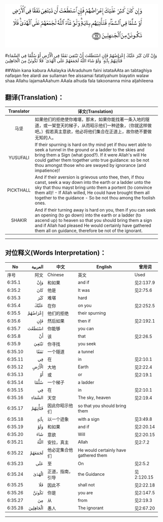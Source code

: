 ![006:035](images/006_035.gif)

#وَإِنْ كَانَ كَبُرَ عَلَيْكَ إِعْرَاضُهُمْ فَإِنِ اسْتَطَعْتَ أَنْ تَبْتَغِيَ نَفَقًا فِي الْأَرْضِ أَوْ سُلَّمًا فِي السَّمَاءِ فَتَأْتِيَهُمْ بِآيَةٍ ۚ وَلَوْ شَاءَ اللَّهُ لَجَمَعَهُمْ عَلَى الْهُدَىٰ ۚ فَلَا تَكُونَنَّ مِنَ الْجَاهِلِينَ 

##Wain kana kabura AAalayka iAAraduhum faini istataAAta an tabtaghiya nafaqan fee alardi aw sullaman fee alssamai fatatiyahum biayatin walaw shaa Allahu lajamaAAahum AAala alhuda fala takoonanna mina aljahileena 

## 翻译(Translation)：

| Translator | 译文(Translation)                                            |
| :--------: | ------------------------------------------------------------ |
|    马坚    | 如果他们的拒绝使你难堪，那末，如果你能找著一条入地的隧道，或一架登天的梯子，从而昭示他们一种迹象，（你就这样做吧。）假若真主意欲，他必将他们集合在正道上，故你绝不要做无知的人。 |
|  YUSUFALI  | If their spurning is hard on thy mind yet if thou wert able to seek a tunnel in the ground or a ladder to the skies and bring them a Sign (what good?). If it were Allah's will He could gather them together unto true guidance: so be not thou amongst those who are swayed by ignorance (and impatience)! |
| PICKTHALL  | And if their aversion is grievous unto thee, then, if thou canst, seek a way down into the earth or a ladder unto the sky that thou mayst bring unto them a portent (to convince them all)! - If Allah willed, He could have brought them all together to the guidance - So be not thou among the foolish ones. |
|   SHAKIR   | And if their turning away is hard on you, then if you can seek an opening (to go down) into the earth or a ladder (to ascend up) to heaven so that you should bring them a sign and if Allah had pleased He would certainly have gathered them all on guidance, therefore be not of the ignorant. |

---

## 对位释义(Words Interpretation)：

| No   | العربية | 中文    | English | 曾用词 |
| ---- | ------: | ------- | ------- | ------ |
| 序号 |    阿文 | Chinese | 英文    | Used   |
| 6:35.1  | وَإِنْ      | 和如果           | and if                                | 见2:137.9  |
| 6:35.2  | كَانَ      | 他是             | It was                                | 见2:75.6   |
| 6:35.3  | كَبُرَ      | 难堪             | hard                                  |            |
| 6:35.4  | عَلَيْكَ     | 在你             | on you                                | 见2:252.5  |
| 6:35.5  | إِعْرَاضُهُمْ  | 他们的拒绝       | their spurning                        |            |
| 6:35.6  | فَإِنِ      | 然后如果         | then if                               | 见2:192.1  |
| 6:35.7  | اسْتَطَعْتَ   | 你能够           | you can                               |            |
| 6:35.8  | أَنْ       | 该               | that                                  | 见2:26.5   |
| 6:35.9  | تَبْتَغِيَ    | 你寻找           | you seek                              |            |
| 6:35.10 | نَفَقًا     | 一个隧道         | a tunnel                              |            |
| 6:35.11 | فِي       | 在               | in                                    | 见2:10.1   |
| 6:35.12 | الْأَرْضِ    | 大地             | Earth                                 | 见2:22.4   |
| 6:35.13 | أَوْ       | 或               | or                                    | 见2:19.1   |
| 6:35.14 | سُلَّمًا     | 一个梯子         | a ladder                              |            |
| 6:35.15 | فِي       | 在               | in                                    | 见2:10.1   |
| 6:35.16 | السَّمَاءِ   | 天空             | The sky, heaven                       | 见2:19.4   |
| 6:35.17 | فَتَأْتِيَهُمْ  | 因此你昭示他们   | so that you should bring them         |            |
| 6:35.18 | بِآيَةٍ     | 以一个迹象       | with a sign                           | 见3:49.8   |
| 6:35.19 | وَلَوْ      | 和如果           | and if                                | 见2:20.14  |
| 6:35.20 | شَاءَ      | 意欲             | Will                                  | 见2:20.15  |
| 6:35.21 | اللَّهُ     | 安拉，真主       | Allah                                 | 见2:7.2    |
| 6:35.22 | لَجَمَعَهُمْ   | 他必定集合他们   | He would certainly have gathered them |            |
| 6:35.23 | عَلَى      | 至               | On                                    | 见2:5.2    |
| 6:35.24 | الْهُدَىٰ    | 正道，指南，引导 | the Guidance                          | 见2:120.15 |
| 6:35.25 | فَلَا      | 因此不           | shall not                             | 见2:22.18  |
| 6:35.26 | تَكُونَنَّ    | 你是             | you are                               | 见2:147.5  |
| 6:35.27 | مِنَ       | 从               | from                                  | 见2:19.3 |
| 6:35.28 | الْجَاهِلِينَ | 愚人             | The ignorant                          | 见2:67.20  |

---
